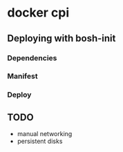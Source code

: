 # docker cpi

## Deploying with bosh-init

### Dependencies

### Manifest

### Deploy

## TODO

* manual networking
* persistent disks